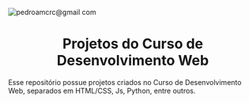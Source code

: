 ![pedroamcrc@gmail com](https://github.com/PedroMachad02/HospitalManagementSystem/assets/102988416/2d2137f5-906c-4794-9595-bc906ea88bbc)
<h1 align = 'center'>Projetos do Curso de Desenvolvimento Web</h1>

Esse repositório possue projetos criados no Curso de Desenvolvimento Web, separados em HTML/CSS, Js, Python, entre outros.

